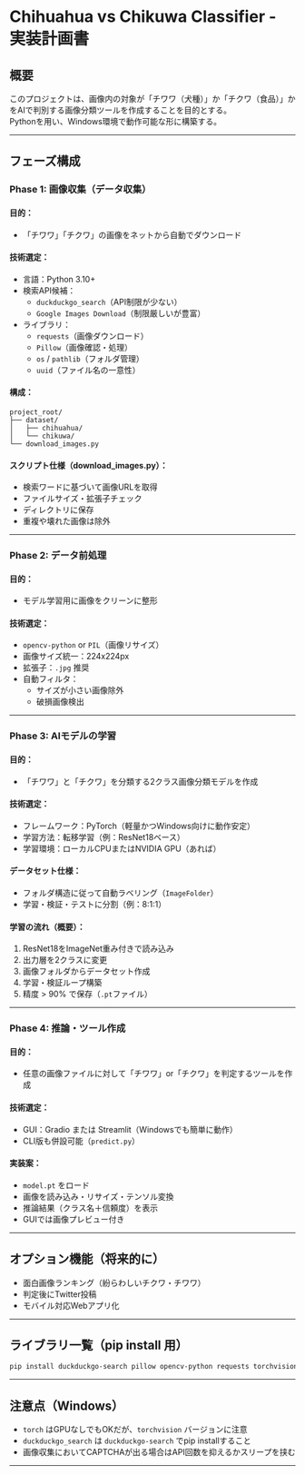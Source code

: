# Chihuahua vs Chikuwa Classifier - 実装計画書

## 概要

このプロジェクトは、画像内の対象が「チワワ（犬種）」か「チクワ（食品）」かをAIで判別する画像分類ツールを作成することを目的とする。  
Pythonを用い、Windows環境で動作可能な形に構築する。

---

## フェーズ構成

### Phase 1: 画像収集（データ収集）
#### 目的：
- 「チワワ」「チクワ」の画像をネットから自動でダウンロード

#### 技術選定：
- 言語：Python 3.10+
- 検索API候補：
  - `duckduckgo_search`（API制限が少ない）
  - `Google Images Download`（制限厳しいが豊富）
- ライブラリ：
  - `requests`（画像ダウンロード）
  - `Pillow`（画像確認・処理）
  - `os` / `pathlib`（フォルダ管理）
  - `uuid`（ファイル名の一意性）

#### 構成：
```
project_root/
├── dataset/
│   ├── chihuahua/
│   └── chikuwa/
└── download_images.py
```

#### スクリプト仕様（download_images.py）：
- 検索ワードに基づいて画像URLを取得
- ファイルサイズ・拡張子チェック
- ディレクトリに保存
- 重複や壊れた画像は除外

---

### Phase 2: データ前処理
#### 目的：
- モデル学習用に画像をクリーンに整形

#### 技術選定：
- `opencv-python` or `PIL`（画像リサイズ）
- 画像サイズ統一：224x224px
- 拡張子：`.jpg` 推奨
- 自動フィルタ：
  - サイズが小さい画像除外
  - 破損画像検出

---

### Phase 3: AIモデルの学習
#### 目的：
- 「チワワ」と「チクワ」を分類する2クラス画像分類モデルを作成

#### 技術選定：
- フレームワーク：PyTorch（軽量かつWindows向けに動作安定）
- 学習方法：転移学習（例：ResNet18ベース）
- 学習環境：ローカルCPUまたはNVIDIA GPU（あれば）

#### データセット仕様：
- フォルダ構造に従って自動ラベリング（`ImageFolder`）
- 学習・検証・テストに分割（例：8:1:1）

#### 学習の流れ（概要）：
1. ResNet18をImageNet重み付きで読み込み
2. 出力層を2クラスに変更
3. 画像フォルダからデータセット作成
4. 学習・検証ループ構築
5. 精度 > 90% で保存（`.pt`ファイル）

---

### Phase 4: 推論・ツール作成
#### 目的：
- 任意の画像ファイルに対して「チワワ」or「チクワ」を判定するツールを作成

#### 技術選定：
- GUI：Gradio または Streamlit（Windowsでも簡単に動作）
- CLI版も併設可能（`predict.py`）

#### 実装案：
- `model.pt` をロード
- 画像を読み込み・リサイズ・テンソル変換
- 推論結果（クラス名＋信頼度）を表示
- GUIでは画像プレビュー付き

---

## オプション機能（将来的に）
- 面白画像ランキング（紛らわしいチクワ・チワワ）
- 判定後にTwitter投稿
- モバイル対応Webアプリ化

---

## ライブラリ一覧（pip install 用）

```bash
pip install duckduckgo-search pillow opencv-python requests torchvision torch gradio
```

---

## 注意点（Windows）
- `torch` はGPUなしでもOKだが、`torchvision` バージョンに注意
- `duckduckgo_search` は `duckduckgo-search` でpip installすること
- 画像収集においてCAPTCHAが出る場合はAPI回数を抑えるかスリープを挟む

---
